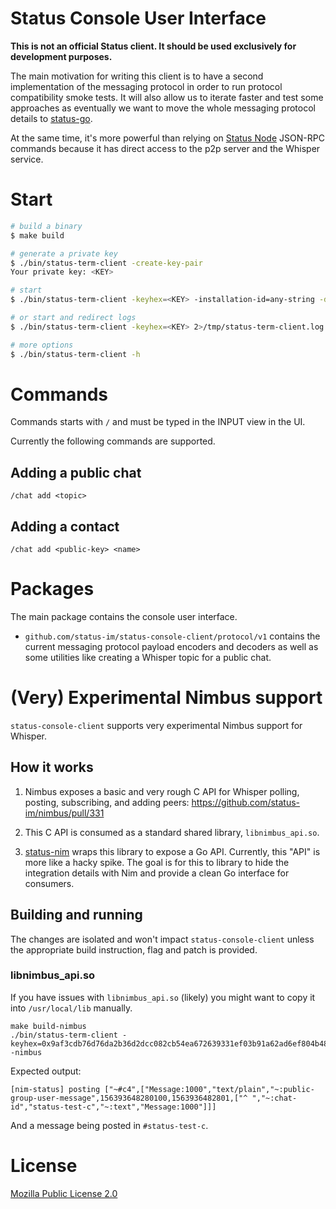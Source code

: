 Status Console User Interface
=============================

**This is not an official Status client. It should be used exclusively for development purposes.**

The main motivation for writing this client is to have a second implementation of the messaging protocol in order to run protocol compatibility smoke tests. It will also allow us to iterate faster and test some approaches as eventually we want to move the whole messaging protocol details to [status-go](https://github.com/status-im/status-go).

At the same time, it's more powerful than relying on [Status Node](https://status.im/docs/run_status_node.html) JSON-RPC commands because it has direct access to the p2p server and the Whisper service.

# Start

```bash
# build a binary
$ make build

# generate a private key
$ ./bin/status-term-client -create-key-pair
Your private key: <KEY>

# start
$ ./bin/status-term-client -keyhex=<KEY> -installation-id=any-string -data-dir=your-data-dir

# or start and redirect logs
$ ./bin/status-term-client -keyhex=<KEY> 2>/tmp/status-term-client.log

# more options
$ ./bin/status-term-client -h
```

# Commands

Commands starts with `/` and must be typed in the INPUT view in the UI.

Currently the following commands are supported.

## Adding a public chat

`/chat add <topic>`

## Adding a contact

`/chat add <public-key> <name>`

# Packages

The main package contains the console user interface.

* `github.com/status-im/status-console-client/protocol/v1` contains the current messaging protocol payload encoders and decoders as well as some utilities like creating a Whisper topic for a public chat.

# (Very) Experimental Nimbus support

`status-console-client` supports very experimental Nimbus support for Whisper.

## How it works

1. Nimbus exposes a basic and very rough C API for Whisper polling, posting,
  subscribing, and adding peers: https://github.com/status-im/nimbus/pull/331

2. This C API is consumed as a standard shared library, `libnimbus_api.so`.

3. [status-nim](https://github.com/status-im/status-nim) wraps this library to
expose a Go API. Currently, this "API" is more like a hacky spike. The goal is
for this to library to hide the integration details with Nim and provide a clean
Go interface for consumers.
 
## Building and running

The changes are isolated and won't impact `status-console-client` unless the
appropriate build instruction, flag and patch is provided.

### libnimbus_api.so

If you have issues with `libnimbus_api.so` (likely) you might want to copy it
into `/usr/local/lib` manually.

```
make build-nimbus
./bin/status-term-client -keyhex=0x9af3cdb76d76da2b36d2dcc082cb54ea672639331ef03b91a62ad6ef804b4896 -nimbus
```

Expected output:

```
[nim-status] posting ["~#c4",["Message:1000","text/plain","~:public-group-user-message",156393648280100,1563936482801,["^ ","~:chat-id","status-test-c","~:text","Message:1000"]]]
```

And a message being posted in `#status-test-c`.


# License

[Mozilla Public License 2.0](https://github.com/status-im/status-go/blob/develop/LICENSE.md)
